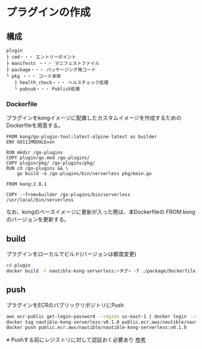 # プラグインの作成

## 構成

```text
plugin
├ cmd・・・ エントリーポイント
├ manifests ・・・ マニフェストファイル
├ package・・・ パッケージング用コード
└ pkg ・・・ コード本体
   ├ health_check・・・ ヘルスチェック処理
   └ pubsub・・・ Publish処理
```

### Dockerfile

プラグインをkongイメージに配置したカスタムイメージを作成するためのDockerfileを用意する。

```docker
FROM kong/go-plugin-tool:latest-alpine-latest as builder
ENV GO111MODULE=on

RUN mkdir /go-plugins
COPY plugin/go.mod /go-plugins/
COPY plugin/pkg/ /go-plugins/pkg/
RUN cd /go-plugins && \
    go build -o /go-plugins/bin/serverless pkg/main.go

FROM kong:2.8.1

COPY --from=builder /go-plugins/bin/serverless /usr/local/bin/serverless
```

なお、kongのベースイメージに更新が入った際は、本Dockerfileの FROM:kongのバージョンを更新する。

## build

プラグインをローカルでビルド(バージョンは都度変更)

```bash
cd plugin
docker build -t nautible-kong-serverless:<タグ> -f ./package/Dockerfile .
```

## push

プラグインをECRのパブリックリポジトリにPush

```bash
aws ecr-public get-login-password --region us-east-1 | docker login --username AWS --password-stdin public.ecr.aws/nautible-kong-serverless
docker tag nautible-kong-serverless:v0.1.0 public.ecr.aws/nautible/nautible-kong-serverless:v0.1.0
docker push public.ecr.aws/nautible/nautible-kong-serverless:v0.1.0
```

※ Pushする前にレジストリに対して認証おく必要あり [参考](https://docs.aws.amazon.com/ja_jp/AmazonECR/latest/userguide/getting-started-cli.html)
